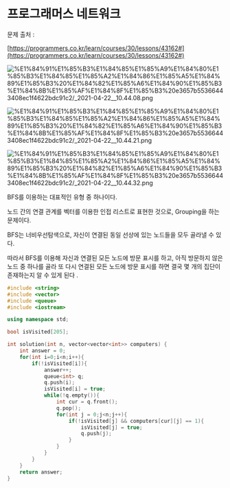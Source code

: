 # 프로그래머스 네트워크

문제 출처 : 

[https://programmers.co.kr/learn/courses/30/lessons/43162#](https://programmers.co.kr/learn/courses/30/lessons/43162#)

![%E1%84%91%E1%85%B3%E1%84%85%E1%85%A9%E1%84%80%E1%85%B3%E1%84%85%E1%85%A2%E1%84%86%E1%85%A5%E1%84%89%E1%85%B3%20%E1%84%82%E1%85%A6%E1%84%90%E1%85%B3%E1%84%8B%E1%85%AF%E1%84%8F%E1%85%B3%20e3657b55366443408ec1f4622bdc91c2/_2021-04-22__10.44.08.png](%E1%84%91%E1%85%B3%E1%84%85%E1%85%A9%E1%84%80%E1%85%B3%E1%84%85%E1%85%A2%E1%84%86%E1%85%A5%E1%84%89%E1%85%B3%20%E1%84%82%E1%85%A6%E1%84%90%E1%85%B3%E1%84%8B%E1%85%AF%E1%84%8F%E1%85%B3%20e3657b55366443408ec1f4622bdc91c2/_2021-04-22__10.44.08.png)

![%E1%84%91%E1%85%B3%E1%84%85%E1%85%A9%E1%84%80%E1%85%B3%E1%84%85%E1%85%A2%E1%84%86%E1%85%A5%E1%84%89%E1%85%B3%20%E1%84%82%E1%85%A6%E1%84%90%E1%85%B3%E1%84%8B%E1%85%AF%E1%84%8F%E1%85%B3%20e3657b55366443408ec1f4622bdc91c2/_2021-04-22__10.44.21.png](%E1%84%91%E1%85%B3%E1%84%85%E1%85%A9%E1%84%80%E1%85%B3%E1%84%85%E1%85%A2%E1%84%86%E1%85%A5%E1%84%89%E1%85%B3%20%E1%84%82%E1%85%A6%E1%84%90%E1%85%B3%E1%84%8B%E1%85%AF%E1%84%8F%E1%85%B3%20e3657b55366443408ec1f4622bdc91c2/_2021-04-22__10.44.21.png)

![%E1%84%91%E1%85%B3%E1%84%85%E1%85%A9%E1%84%80%E1%85%B3%E1%84%85%E1%85%A2%E1%84%86%E1%85%A5%E1%84%89%E1%85%B3%20%E1%84%82%E1%85%A6%E1%84%90%E1%85%B3%E1%84%8B%E1%85%AF%E1%84%8F%E1%85%B3%20e3657b55366443408ec1f4622bdc91c2/_2021-04-22__10.44.32.png](%E1%84%91%E1%85%B3%E1%84%85%E1%85%A9%E1%84%80%E1%85%B3%E1%84%85%E1%85%A2%E1%84%86%E1%85%A5%E1%84%89%E1%85%B3%20%E1%84%82%E1%85%A6%E1%84%90%E1%85%B3%E1%84%8B%E1%85%AF%E1%84%8F%E1%85%B3%20e3657b55366443408ec1f4622bdc91c2/_2021-04-22__10.44.32.png)

BFS를 이용하는 대표적인 유형 중 하나이다. 

노드 간의 연결 관계를 벡터를 이용한 인접 리스트로 표현한 것으로, Grouping을 하는 문제이다. 

BFS는 너비우선탐색으로, 자신이 연결된 동일 선상에 있는 노드들을 모두 골라낼 수 있다. 

따라서 BFS를 이용해 자신과 연결된 모든 노드에 방문 표시를 하고, 아직 방문하지 않은 노드 중 하나를 골라 또 다시 연결된 모든 노드에 방문 표시를 하면 결국 몇 개의 집단이 존재하는지 알 수 있게 된다 .

```cpp
#include <string>
#include <vector>
#include <queue>
#include <iostream>

using namespace std;

bool isVisited[205];

int solution(int n, vector<vector<int>> computers) {
    int answer = 0;
    for(int i=0;i<n;i++){
    	if(!isVisited[i]){
            answer++;
            queue<int> q;
            q.push(i);
            isVisited[i] = true;
            while(!q.empty()){
                int cur = q.front();
                q.pop();
                for(int j = 0;j<n;j++){
                    if(!isVisited[j] && computers[cur][j] == 1){
                        isVisited[j] = true;
                        q.push(j);
                    }
                }
            }
        }
    }
    return answer;
}
```